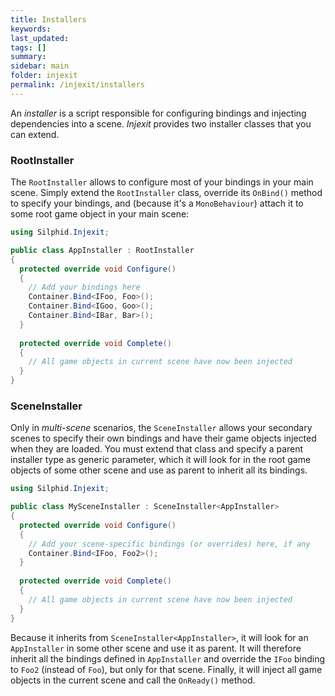 ```yaml
---
title: Installers
keywords: 
last_updated: 
tags: []
summary:
sidebar: main
folder: injexit
permalink: /injexit/installers
---
```


An *installer* is a script responsible for configuring bindings and injecting dependencies into a scene. *Injexit* provides two installer classes that you can extend.

### RootInstaller

The `RootInstaller` allows to configure most of your bindings in your main scene.  Simply extend the `RootInstaller` class, override its `OnBind()` method to specify your bindings, and (because it's a `MonoBehaviour`) attach it to some root game object in your main scene:

```c#
using Silphid.Injexit;

public class AppInstaller : RootInstaller
{
  protected override void Configure()
  {
    // Add your bindings here
    Container.Bind<IFoo, Foo>();
    Container.Bind<IGoo, Goo>();
    Container.Bind<IBar, Bar>();
  }
  
  protected override void Complete()
  {
    // All game objects in current scene have now been injected
  }
}
```

### SceneInstaller

Only in *multi-scene* scenarios, the `SceneInstaller` allows your secondary scenes to specify their own bindings and have their game objects injected when they are loaded.  You must extend that class and specify a parent installer type as generic parameter, which it will look for in the root game objects of some other scene and use as parent to inherit all its bindings.

```c#
using Silphid.Injexit;

public class MySceneInstaller : SceneInstaller<AppInstaller>
{
  protected override void Configure()
  {
    // Add your scene-specific bindings (or overrides) here, if any
    Container.Bind<IFoo, Foo2>();
  }
  
  protected override void Complete()
  {
    // All game objects in current scene have now been injected
  }
}
```

Because it inherits from `SceneInstaller<AppInstaller>`, it will look for an `AppInstaller` in some other scene  and use it as parent. It will therefore inherit all the bindings defined in `AppInstaller` and override the `IFoo` binding to `Foo2` (instead of `Foo`), but only for that scene. Finally, it will inject all game objects in the current scene and call the `OnReady()` method.
